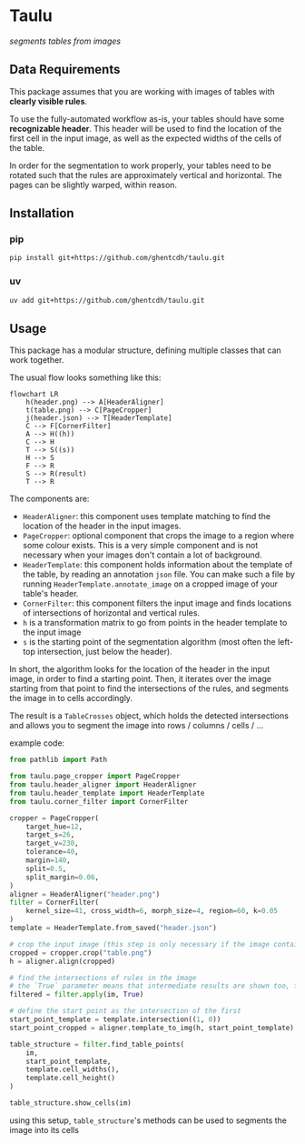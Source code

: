 # Taulu
_segments tables from images_

## Data Requirements 

This package assumes that you are working with images of tables with **clearly visible rules**.

To use the fully-automated workflow as-is, your tables should have some **recognizable header**.
This header will be used to find the location of the first cell in the input image, as well as the expected widths of the 
cells of the table.

In order for the segmentation to work properly, your tables need to be rotated such that the rules are approximately vertical and horizontal. The pages can be slightly warped, within reason.


## Installation

### pip
```sh
pip install git+https://github.com/ghentcdh/taulu.git
```

### uv
```sh
uv add git+https://github.com/ghentcdh/taulu.git
```

## Usage

This package has a modular structure, defining multiple classes that can work together.

The usual flow looks something like this:

```mermaid
flowchart LR
    h(header.png) --> A[HeaderAligner]
    t(table.png) --> C[PageCropper]
    j(header.json) --> T[HeaderTemplate]
    C --> F[CornerFilter]
    A --> H((h))
    C --> H
    T --> S((s))
    H --> S
    F --> R
    S --> R(result)
    T --> R
```

The components are:

- `HeaderAligner`: this component uses template matching to find the location of the header in the input images.
- `PageCropper`: optional component that crops the image to a region where some colour exists. This is a very simple component and is not necessary when your images don't contain a lot of background.
- `HeaderTemplate`: this component holds information about the template of the table, by reading an annotation `json` file.
You can make such a file by running `HeaderTemplate.annotate_image` on a cropped image of your table's header.
- `CornerFilter`: this component filters the input image and finds locations of intersections of horizontal and vertical rules.
- `h` is a transformation matrix to go from points in the header template to the input image
- `s` is the starting point of the segmentation algorithm (most often the left-top intersection, just below the header).

In short, the algorithm looks for the location of the header in the input image, in order to find a starting point.
Then, it iterates over the image starting from that point to find the intersections of the rules, and segments the image in to cells accordingly.

The result is a `TableCrosses` object, which holds the detected intersections and allows you to segment the image into rows / columns / cells / ...

example code:

```py
from pathlib import Path

from taulu.page_cropper import PageCropper
from taulu.header_aligner import HeaderAligner
from taulu.header_template import HeaderTemplate
from taulu.corner_filter import CornerFilter

cropper = PageCropper(
    target_hue=12,
    target_s=26,
    target_v=230,
    tolerance=40,
    margin=140,
    split=0.5,
    split_margin=0.06,
)
aligner = HeaderAligner("header.png")
filter = CornerFilter(
    kernel_size=41, cross_width=6, morph_size=4, region=60, k=0.05
)
template = HeaderTemplate.from_saved("header.json")

# crop the input image (this step is only necessary if the image contains more than just the table)
cropped = cropper.crop("table.png")
h = aligner.align(cropped)

# find the intersections of rules in the image
# the `True` parameter means that intermediate results are shown too, for debugging and parameter tuning
filtered = filter.apply(im, True)

# define the start point as the intersection of the first 
start_point_template = template.intersection((1, 0))
start_point_cropped = aligner.template_to_img(h, start_point_template)

table_structure = filter.find_table_points(
    im, 
    start_point_template, 
    template.cell_widths(), 
    template.cell_height()
)

table_structure.show_cells(im)
```

using this setup, `table_structure`'s methods can be used to segments the image into its cells
